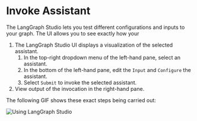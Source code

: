 # Invoke Assistant

The LangGraph Studio lets you test different configurations and inputs to your graph. The UI allows you to see exactly how your 

1. The LangGraph Studio UI displays a visualization of the selected assistant.
    1. In the top-right dropdown menu of the left-hand pane, select an assistant.
    1. In the bottom of the left-hand pane, edit the `Input` and `Configure` the assistant.
    1. Select `Submit` to invoke the selected assistant.
1. View output of the invocation in the right-hand pane.

The following GIF shows these exact steps being carried out:

![Using LangGraph Studio](./img/studio_input.gif)